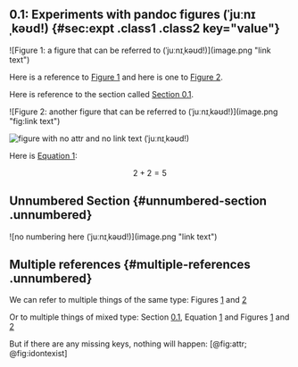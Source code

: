 0.1: Experiments with pandoc figures (ˈjuːnɪˌkəʊd!) {#sec:expt .class1 .class2 key="value"}
---------------------------------------------------


<div id="fig:attr" class="figure class1 class2" key=value>
![Figure 1: a figure that can be referred to (ˈjuːnɪˌkəʊd!)](image.png "link text")

</div>

Here is a reference to [Figure 1](#fig:attr) and here is one to
[Figure 2](#fig:attr2).

Here is reference to the section called [Section 0.1](#sec:expt).


<div id="fig:attr2" class="figure">
![Figure 2: another figure that can be referred to (ˈjuːnɪˌkəʊd!)](image.png "fig:link text")

</div>

![figure with no attr and no link text (ˈjuːnɪˌkəʊd!)](image.png)

Here is [Equation 1](#eq:silly):

<span id="#eq:silly">$$
2 + 2 = 5
\label{eq:silly}
$$</span>

Unnumbered Section {#unnumbered-section .unnumbered}
------------------


<div id="fig:nonum" class="figure unnumbered">
![no numbering here (ˈjuːnɪˌkəʊd!)](image.png "link text")

</div>

Multiple references {#multiple-references .unnumbered}
-------------------

We can refer to multiple things of the same type:
Figures [1](#fig:attr) and [2](#fig:attr2)

Or to multiple things of mixed type:
Section [0.1](#sec:expt), Equation [1](#eq:silly) and Figures [1](#fig:attr) and [2](#fig:attr2)

But if there are any missing keys, nothing will happen:
[@fig:attr; @fig:idontexist]
